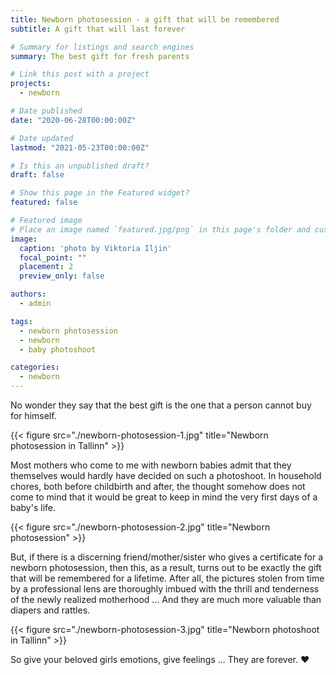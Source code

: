 ```yaml
---
title: Newborn photosession - a gift that will be remembered
subtitle: A gift that will last forever

# Summary for listings and search engines
summary: The best gift for fresh parents

# Link this post with a project
projects: 
  - newborn

# Date published
date: "2020-06-28T00:00:00Z"

# Date updated
lastmod: "2021-05-23T00:00:00Z"

# Is this an unpublished draft?
draft: false

# Show this page in the Featured widget?
featured: false

# Featured image
# Place an image named `featured.jpg/png` in this page's folder and customize its options here.
image:
  caption: 'photo by Viktoria Iljin'
  focal_point: ""
  placement: 2
  preview_only: false

authors:
  - admin

tags:
  - newborn photosession
  - newborn
  - baby photoshoot

categories:
  - newborn
---
```


No wonder they say that the best gift is the one that a person cannot buy for himself.

{{< figure src="./newborn-photosession-1.jpg" title="Newborn photosession in Tallinn" >}}

Most mothers who come to me with newborn babies admit that they themselves would hardly have decided on such a photoshoot.
In household chores, both before childbirth and after, the thought somehow does not come to mind that it would be great to keep in mind the very first days of a baby's life.

{{< figure src="./newborn-photosession-2.jpg" title="Newborn photosession" >}}

But, if there is a discerning friend/mother/sister who gives a certificate for a newborn photosession, then this, as a result, turns out to be exactly the gift that will be remembered for a lifetime.
After all, the pictures stolen from time by a professional lens are thoroughly imbued with the thrill and tenderness of the newly realized motherhood ... And they are much more valuable than diapers and rattles.

{{< figure src="./newborn-photosession-3.jpg" title="Newborn photoshoot in Tallinn" >}}

So give your beloved girls emotions, give feelings ... They are forever. ❤️
